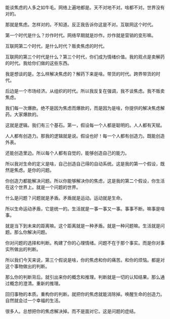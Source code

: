 能谈焦虑的人多之如牛毛。网络上遍地都是。天不对地不对。啥都不对。世界没有对的。

那就是焦虑。怎样对的。不知道。反正我告诉你这是不对。互联网这个时代。

第一个时代是什么？炒作时代。网络早期就是炒作。炒作就是营销的变形嘛。

互联网第二个时代，是什么时代？贩卖焦虑的时代。

互联网的第三个时代是什么？第三个时代，你们成为情绪价值。我的观点是卖解药的时代。我给你们做的这些东西。

我是想谈的是。怎么样解决焦虑的？解药下来是啥。带货的时代。跨界带货的时代。

后边是一个市场经济。从组织的时代。所以我反复在强调，我不谈焦虑。我不贩卖焦虑。

我们每一次爆款。绝不是因为焦虑而爆款的，而是因为是啥，你提供的解决焦虑解药。大家爆款的。

这就是逻辑。我们有三个基石。第一，假设每一个人都是聪明的。人人都有天赋。

人人都有创造力。那我的逻辑就是说。假设也好！每一个人都有创造力。既能创造外表。

还能创造里边。所以每个人都有自觉的，能够创造自己的能力。

所以我对生命的定义是啥，自己创造自己得的自动系统。这是我的第一个假设，既然是焦虑。是你的问题。

你创造力都能解决问题。所以你能够解决你的焦虑，这是我的第二个假设，你生活在这个世界上。就是一个问题的世界。

什么是问题？问题就是矛盾。矛盾就是运动。运动就是生命。

所以生命运动矛盾，它是统一的。生活就是一事一事又一事。事事不断。嘛事是啥事。

就是当下到未来的距离嘛。这个距离就是一种矛盾。就是一种问题嘛。生活就是问题。那么你解决问题。

你对问题的选择和判断。构建了你的心理情绪。问题不在于那个事实。而是你对事实所做出的判断。

所以我们今天来说，第三个假说是啥，你的焦虑和你的痛苦。和你的烦恼。都是对这个事物做出的判断。

那么你的判断背后。就引出来你的概念和推理。判断就是一切的认知结果。那么通过概念的澄清。重新的推理。

回归事物的本质。重构你的判断。就把你的焦虑就能消除掉。唤醒生命的创造力。自然就会过一个幸福的生活。

很多人。总想把你的焦虑解决掉。而不是面对它。这是问题的症结。